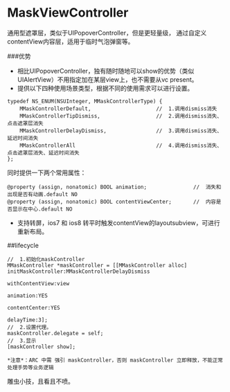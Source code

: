 # MaskViewController
通用型遮罩层，类似于UIPopoverController，但是更轻量级，
通过自定义contentView内容层，适用于临时气泡弹窗等。

###优势
* 相比UIPopoverController，独有随时随地可以show的优势（类似UIAlertView）不用指定加在某层view上，也不需要从vc present。
* 提供以下四种使用场景类型，根据不同的使用需求可以进行设置。
```objc
typedef NS_ENUM(NSUInteger, MMaskControllerType) {
    MMaskControllerDefault,                     //  1.调用dismiss消失
    MMaskControllerTipDismiss,                  //  2.调用dismiss消失、点击遮罩层消失
    MMaskControllerDelayDismiss,                //  3.调用dismiss消失、延迟时间消失
    MMaskControllerAll                          //  4.调用dismiss消失、点击遮罩层消失、延迟时间消失
};
```
同时提供一下两个常用属性：
```objc
@property (assign, nonatomic) BOOL animation;               //  消失和出现是否有动画.default NO
@property (assign, nonatomic) BOOL contentViewCenter;       //  内容是否显示在中心.default NO
```
* 支持转屏，ios7 和 ios8
转平时触发contentView的layoutsubview，可进行重新布局。

##lifecycle

```objc
//  1.初始化maskController
MMaskController *maskController = [[MMaskController alloc] initMaskController:MMaskControllerDelayDismiss
                                                              withContentView:view
                                                                    animation:YES
                                                                contentCenter:YES
                                                                    delayTime:3];
//  2.设置代理。
maskController.delegate = self;
//  3.显示
[maskController show];

*注意*：ARC 中需 强引 maskController，否则 maskController 立即释放，不能正常处理手势等业务逻辑

```
雕虫小技，且看且不喷。
